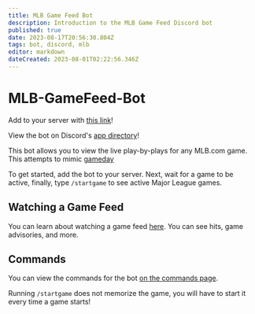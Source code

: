 ```yaml
---
title: MLB Game Feed Bot
description: Introduction to the MLB Game Feed Discord bot
published: true
date: 2023-08-17T20:56:30.804Z
tags: bot, discord, mlb
editor: markdown
dateCreated: 2023-08-01T02:22:56.346Z
---
```


# MLB-GameFeed-Bot

Add to your server with [this link](https://canary.discord.com/api/oauth2/authorize?client_id=987144502374436895&permissions=1067024&scope=bot%20applications.commands)!

View the bot on Discord's [app directory](https://discord.com/application-directory/987144502374436895)!

This bot allows you to view the live play-by-plays for any MLB.com game. This attempts to mimic [gameday](https://mlb.com/gameday)

To get started, add the bot to your server. Next, wait for a game to be active, finally, type `/startgame` to see active Major League games.

## Watching a Game Feed

You can learn about watching a game feed [here](/bots/discord/mlb-game-feed/watching-a-game-feed). You can see hits, game advisories, and more.

## Commands

You can view the commands for the bot [on the commands page](/bots/discord/mlb-game-feed/commands).

Running `/startgame` does not memorize the game, you will have to start it every time a game starts!

